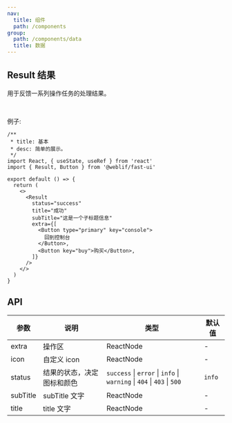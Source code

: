 ```yaml
---
nav:
  title: 组件
  path: /components
group:
  path: /components/data
  title: 数据
---
```


## Result 结果

用于反馈一系列操作任务的处理结果。

<br />

例子:

```tsx
/**
 * title: 基本
 * desc: 简单的展示。
 */
import React, { useState, useRef } from 'react'
import { Result, Button } from '@weblif/fast-ui'

export default () => {
  return (
    <>
      <Result
        status="success"
        title="成功"
        subTitle="这是一个子标题信息"
        extra={[
          <Button type="primary" key="console">
            回到控制台
          </Button>,
          <Button key="buy">购买</Button>,
        ]}
      />
    </>
  )
}
```

## API

| 参数     | 说明                       | 类型                                                                   | 默认值 |
| -------- | -------------------------- | ---------------------------------------------------------------------- | ------ |
| extra    | 操作区                     | ReactNode                                                              | -      |
| icon     | 自定义 icon                | ReactNode                                                              | -      |
| status   | 结果的状态，决定图标和颜色 | `success` \| `error` \| `info` \| `warning` \| `404` \| `403` \| `500` | `info` |
| subTitle | subTitle 文字              | ReactNode                                                              | -      |
| title    | title 文字                 | ReactNode                                                              | -      |
